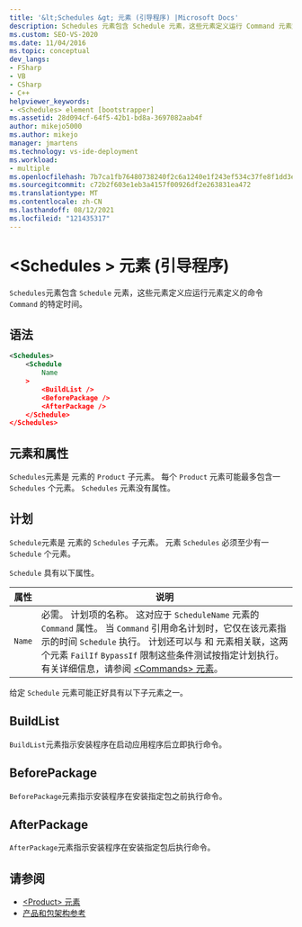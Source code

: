 ```yaml
---
title: '&lt;Schedules &gt; 元素 (引导程序) |Microsoft Docs'
description: Schedules 元素包含 Schedule 元素，这些元素定义运行 Command 元素定义的命令的特定时间。
ms.custom: SEO-VS-2020
ms.date: 11/04/2016
ms.topic: conceptual
dev_langs:
- FSharp
- VB
- CSharp
- C++
helpviewer_keywords:
- <Schedules> element [bootstrapper]
ms.assetid: 28d094cf-64f5-42b1-bd8a-3697082aab4f
author: mikejo5000
ms.author: mikejo
manager: jmartens
ms.technology: vs-ide-deployment
ms.workload:
- multiple
ms.openlocfilehash: 7b7ca1fb76480738240f2c6a1240e1f243ef534c37fe8f1dd3e9dba4c5b5da10
ms.sourcegitcommit: c72b2f603e1eb3a4157f00926df2e263831ea472
ms.translationtype: MT
ms.contentlocale: zh-CN
ms.lasthandoff: 08/12/2021
ms.locfileid: "121435317"
---
```

# <a name="ltschedulesgt-element-bootstrapper"></a>&lt;Schedules &gt; 元素 (引导程序) 
`Schedules`元素包含 `Schedule` 元素，这些元素定义应运行元素定义的命令 `Command` 的特定时间。

## <a name="syntax"></a>语法

```xml
<Schedules>
    <Schedule
        Name
    >
        <BuildList />
        <BeforePackage />
        <AfterPackage />
    </Schedule>
</Schedules>
```

## <a name="elements-and-attributes"></a>元素和属性
 `Schedules`元素是 元素的 `Product` 子元素。 每个 `Product` 元素可能最多包含一 `Schedules` 个元素。 `Schedules` 元素没有属性。

## <a name="schedule"></a>计划
 `Schedule`元素是 元素的 `Schedules` 子元素。 元素 `Schedules` 必须至少有一 `Schedule` 个元素。

 `Schedule` 具有以下属性。

|属性|说明|
|---------------|-----------------|
|`Name`|必需。 计划项的名称。 这对应于 `ScheduleName` 元素的 `Command` 属性。 当 `Command` 引用命名计划时，它仅在该元素指示的时间 `Schedule` 执行。 计划还可以与 和 元素相关联，这两个元素 `FailIf` `BypassIf` 限制这些条件测试按指定计划执行。 有关详细信息，请参阅 [\<Commands> 元素](../deployment/commands-element-bootstrapper.md)。|

 给定 `Schedule` 元素可能正好具有以下子元素之一。

## <a name="buildlist"></a>BuildList
 `BuildList`元素指示安装程序在启动应用程序后立即执行命令。

## <a name="beforepackage"></a>BeforePackage
 `BeforePackage`元素指示安装程序在安装指定包之前执行命令。

## <a name="afterpackage"></a>AfterPackage
 `AfterPackage`元素指示安装程序在安装指定包后执行命令。

## <a name="see-also"></a>请参阅
- [\<Product> 元素](../deployment/product-element-bootstrapper.md)
- [产品和包架构参考](../deployment/product-and-package-schema-reference.md)